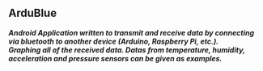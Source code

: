 ## ArduBlue
***Android Application written to transmit and receive data by connecting via bluetooth to another device (Arduino, Raspberry Pi, etc.).<br />Graphing all of the received data.
Datas from temperature, humidity, acceleration and pressure sensors can be given as examples.***
